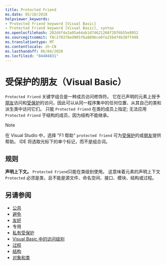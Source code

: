 ```yaml
---
title: Protected Friend
ms.date: 05/10/2018
helpviewer_keywords:
- Protected Friend keyword [Visual Basic]
- Protected Friend keyword [Visual Basic], syntax
ms.openlocfilehash: 202d4f4a3a05a64ab1d74621268f28f6b55e8952
ms.sourcegitcommit: f8c270376ed905f6a8896ce0fe25b4f4b38ff498
ms.translationtype: MT
ms.contentlocale: zh-CN
ms.lasthandoff: 06/04/2020
ms.locfileid: "84404831"
---
```

# <a name="protected-friend-visual-basic"></a>受保护的朋友（Visual Basic）

`Protected Friend` 关键字组合是一种成员访问修饰符。 它在已声明的元素上授予[朋友](friend.md)访问和[受保护](protected.md)的访问，因此可以从同一程序集中的任何位置、从其自己的类和派生类中访问它们。 只能 `Protected Friend` 在类的成员上指定; 无法应用 `Protected Friend` 于结构的成员，因为结构不能继承。

> [!NOTE]
> 在 Visual Studio 中，选择 "F1 帮助" `protected friend` 可为[受保护](protected.md)的或[朋友](friend.md)提供帮助。 IDE 将选取光标下的单个标记，而不是组合词。

## <a name="rules"></a>规则

**声明上下文。** `Protected Friend`只能在类级别使用。 这意味着元素的声明上下文 `Protected` 必须是类，且不能是源文件、命名空间、接口、模块、结构或过程。

## <a name="see-also"></a>另请参阅

- [公共](public.md)
- [避免](protected.md)
- [友好](friend.md)
- 专用 
- [私有受保护](./private-protected.md)
- [Visual Basic 中的访问级别](../../programming-guide/language-features/declared-elements/access-levels.md)
- [过程](../../programming-guide/language-features/procedures/index.md)
- [结构](../../programming-guide/language-features/data-types/structures.md)
- [对象和类](../../programming-guide/language-features/objects-and-classes/index.md)
